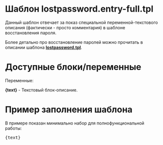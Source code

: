 Шаблон lostpassword.entry-full.tpl
==================================

Данный шаблон отвечает за показ специальной переменной-текстового описания (фактически - просто комментария) в шаблоне восстановления пароля.


Более детально про восстановление паролей можно прочитать в описании шаблона <a href="lostpassword.tpl.md"><b>lostpassword.tpl</b></a>.

Доступные блоки/переменные
==========================

Переменные:

<b>{text}</b> - Текстовый блок-описание.


Пример заполнения шаблона
=========================

В примере показан минимально набор для полнофункциональной работы:
<pre >{text}</pre>

